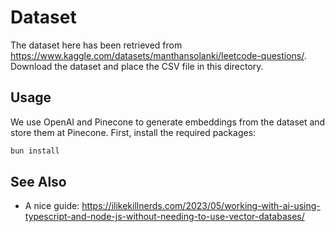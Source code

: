 # Dataset

The dataset here has been retrieved from <https://www.kaggle.com/datasets/manthansolanki/leetcode-questions/>. Download the dataset and place the CSV file in this directory.

## Usage

We use OpenAI and Pinecone to generate embeddings from the dataset and store them at Pinecone. First, install the required packages:

```sh
bun install
```

## See Also

- A nice guide: <https://ilikekillnerds.com/2023/05/working-with-ai-using-typescript-and-node-js-without-needing-to-use-vector-databases/>
